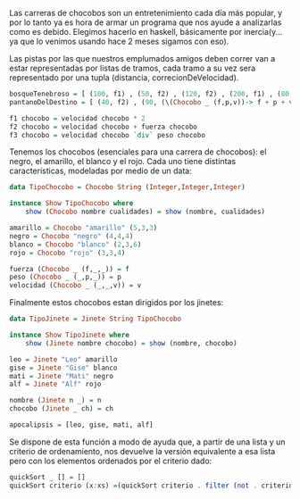 Las carreras de chocobos son un entretenimiento cada día más popular, y por lo tanto ya es hora de armar un programa que nos ayude a analizarlas como es debido. Elegimos hacerlo en haskell, básicamente por inercia(y... ya que lo venimos usando hace 2 meses sigamos con eso).

Las pistas por las que nuestros emplumados amigos deben correr van a estar representadas por listas de tramos, cada tramo a su vez sera representado por una tupla (distancia, correcionDeVelocidad).

```haskell
bosqueTenebroso = [ (100, f1) , (50, f2) , (120, f2) , (200, f1) , (80, f3) ]
pantanoDelDestino = [ (40, f2) , (90, (\(Chocobo _ (f,p,v))-> f + p + v)) , (120, fuerza) , (20, fuerza) ]

f1 chocobo = velocidad chocobo * 2
f2 chocobo = velocidad chocobo + fuerza chocobo
f3 chocobo = velocidad chocobo `div` peso chocobo
```

Tenemos los chocobos (esenciales para una carrera de chocobos): el negro, el amarillo, el blanco y el rojo. Cada uno tiene distintas características, modeladas por medio de un data:

```haskell
data TipoChocobo = Chocobo String (Integer,Integer,Integer)

instance Show TipoChocobo where
    show (Chocobo nombre cualidades) = show (nombre, cualidades)

amarillo = Chocobo "amarillo" (5,3,3)
negro = Chocobo "negro" (4,4,4)
blanco = Chocobo "blanco" (2,3,6)
rojo = Chocobo "rojo" (3,3,4)

fuerza (Chocobo _ (f,_,_)) = f
peso (Chocobo _ (_,p,_)) = p 
velocidad (Chocobo _ (_,_,v)) = v 
```

Finalmente estos chocobos estan dirigidos por los jinetes:

```haskell
data TipoJinete = Jinete String TipoChocobo

instance Show TipoJinete where
    show (Jinete nombre chocobo) = show (nombre, chocobo)

leo = Jinete "Leo" amarillo
gise = Jinete "Gise" blanco
mati = Jinete "Mati" negro
alf = Jinete "Alf" rojo

nombre (Jinete n _) = n
chocobo (Jinete _ ch) = ch 

apocalipsis = [leo, gise, mati, alf]
```

Se dispone de esta función a modo de ayuda que, a partir de una lista y un criterio de ordenamiento, nos devuelve la versión equivalente a esa lista pero con los elementos ordenados por el criterio dado:

```haskell
quickSort _ [] = []
quickSort criterio (x:xs) =(quickSort criterio . filter (not . criterio x)) xs ++ [x] ++ (quickSort criterio . filter (criterio x)) xs
```
